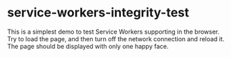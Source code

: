 # service-workers-integrity-test
This is a simplest demo to test Service Workers supporting in the browser.
Try to load the page, and then turn off the network connection and reload it.
The page should be displayed with only one happy face.

